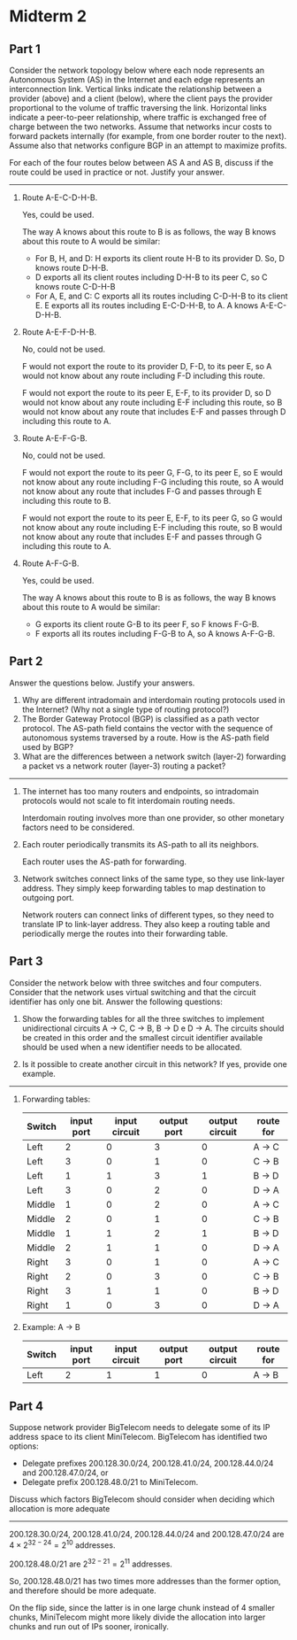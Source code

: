 # Midterm 2

## Part 1

Consider the network topology below where each node represents an Autonomous System (AS) in the Internet and each edge represents an interconnection link. Vertical links indicate the relationship between a provider (above) and a client (below), where the client pays the provider proportional to the volume of traffic traversing the link. Horizontal links indicate a peer-to-peer relationship, where traffic is exchanged free of charge between the two networks. Assume that networks incur costs to forward packets internally (for example, from one border router to the next). Assume also that networks configure BGP in an attempt to maximize profits.

For each of the four routes below between AS A and AS B, discuss if the route could be used in practice or not. Justify your answer.

---

1. Route A-E-C-D-H-B.

    Yes, could be used.

    The way A knows about this route to B is as follows,
    the way B knows about this route to A would be similar:
    - For B, H, and D:
        H exports its client route H-B to its provider D.
        So, D knows route D-H-B.
    - D exports all its client routes including D-H-B to its peer C,
        so C knows route C-D-H-B
    - For A, E, and C:
        C exports all its routes including C-D-H-B to its client E.
        E exports all its routes including E-C-D-H-B, to A.
        A knows A-E-C-D-H-B.

2. Route A-E-F-D-H-B.

    No, could not be used.

    F would not export the route to its provider D, F-D, to its peer E,
    so A would not know about any route including F-D including this route.

    F would not export the route to its peer E, E-F, to its provider D,
    so D would not know about any route including E-F including this route,
    so B would not know about any route that includes E-F and passes through D
    including this route to A.

3. Route A-E-F-G-B.

    No, could not be used.

    F would not export the route to its peer G, F-G, to its peer E,
    so E would not know about any route including F-G including this route,
    so A would not know about any route that includes F-G and passes through E
    including this route to B.

    F would not export the route to its peer E, E-F, to its peer G,
    so G would not know about any route including E-F including this route,
    so B would not know about any route that includes E-F and passes through G
    including this route to A.

4. Route A-F-G-B.

    Yes, could be used.

    The way A knows about this route to B is as follows,
    the way B knows about this route to A would be similar:
    - G exports its client route G-B to its peer F,
        so F knows F-G-B.
    - F exports all its routes including F-G-B to A,
        so A knows A-F-G-B.

## Part 2

Answer the questions below. Justify your answers.

1. Why are different intradomain and interdomain routing protocols used in the Internet? (Why not a single type of routing protocol?)
2. The Border Gateway Protocol (BGP) is classified as a path vector protocol. The AS-path field contains the vector with the sequence of autonomous systems traversed by a route. How is the AS-path field used by BGP?
3. What are the differences between a network switch (layer-2) forwarding a packet vs a network router (layer-3) routing a packet?

---

1. The internet has too many routers and endpoints,
    so intradomain protocols would not scale to fit interdomain routing needs.

    Interdomain routing involves more than one provider,
    so other monetary factors need to be considered.

2. Each router periodically transmits its AS-path to all its neighbors.

    Each router uses the AS-path for forwarding.

3. Network switches connect links of the same type,
    so they use link-layer address.
    They simply keep forwarding tables to map destination to outgoing port.

    Network routers can connect links of different types,
    so they need to translate IP to link-layer address.
    They also keep a routing table and periodically merge the routes into
    their forwarding table.

## Part 3

Consider the network below with three switches and four computers. Consider that the network uses virtual switching and that the circuit identifier has only one bit. Answer the following questions:

1. Show the forwarding tables for all the three switches to implement unidirectional circuits A → C, C → B, B → D e D → A. The circuits should be created in this order and the smallest circuit identifier available should be used when a new identifier needs to be allocated.

2. Is it possible to create another circuit in this network? If yes, provide one example.

---

1. Forwarding tables:

    |Switch|input port|input circuit|output port|output circuit|route for|
    |-|-|-|-|-|-|
    |Left|2|0|3|0|A → C|
    |Left|3|0|1|0|C → B|
    |Left|1|1|3|1|B → D|
    |Left|3|0|2|0|D → A|
    |Middle|1|0|2|0|A → C|
    |Middle|2|0|1|0|C → B|
    |Middle|1|1|2|1|B → D|
    |Middle|2|1|1|0|D → A|
    |Right|3|0|1|0|A → C|
    |Right|2|0|3|0|C → B|
    |Right|3|1|1|0|B → D|
    |Right|1|0|3|0|D → A|

2. Example: A → B

    |Switch|input port|input circuit|output port|output circuit|route for|
    |-|-|-|-|-|-|
    |Left|2|1|1|0|A → B|

## Part 4

Suppose network provider BigTelecom needs to delegate some of its IP address space to its client MiniTelecom. BigTelecom has identified two options:

- Delegate prefixes 200.128.30.0/24, 200.128.41.0/24, 200.128.44.0/24 and 200.128.47.0/24, or
- Delegate prefix 200.128.48.0/21 to MiniTelecom.

Discuss which factors BigTelecom should consider when deciding which allocation is more adequate

---

200.128.30.0/24, 200.128.41.0/24, 200.128.44.0/24 and 200.128.47.0/24
are $4\times 2^{32-24}=2^{10}$ addresses.

200.128.48.0/21 are $2^{32-21}=2^{11}$ addresses.

So, 200.128.48.0/21 has two times more addresses than the former option,
and therefore should be more adequate.

On the flip side,
since the latter is in one large chunk instead of 4 smaller chunks,
MiniTelecom might more likely divide the allocation into larger chunks and
run out of IPs sooner, ironically.
